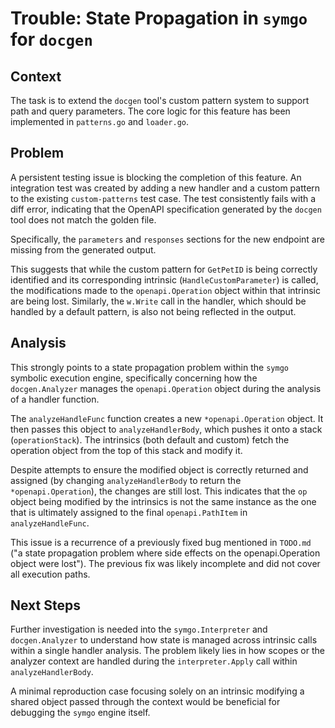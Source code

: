 # Trouble: State Propagation in `symgo` for `docgen`

## Context
The task is to extend the `docgen` tool's custom pattern system to support path and query parameters. The core logic for this feature has been implemented in `patterns.go` and `loader.go`.

## Problem
A persistent testing issue is blocking the completion of this feature. An integration test was created by adding a new handler and a custom pattern to the existing `custom-patterns` test case. The test consistently fails with a diff error, indicating that the OpenAPI specification generated by the `docgen` tool does not match the golden file.

Specifically, the `parameters` and `responses` sections for the new endpoint are missing from the generated output.

This suggests that while the custom pattern for `GetPetID` is being correctly identified and its corresponding intrinsic (`HandleCustomParameter`) is called, the modifications made to the `openapi.Operation` object within that intrinsic are being lost. Similarly, the `w.Write` call in the handler, which should be handled by a default pattern, is also not being reflected in the output.

## Analysis
This strongly points to a state propagation problem within the `symgo` symbolic execution engine, specifically concerning how the `docgen.Analyzer` manages the `openapi.Operation` object during the analysis of a handler function.

The `analyzeHandleFunc` function creates a new `*openapi.Operation` object. It then passes this object to `analyzeHandlerBody`, which pushes it onto a stack (`operationStack`). The intrinsics (both default and custom) fetch the operation object from the top of this stack and modify it.

Despite attempts to ensure the modified object is correctly returned and assigned (by changing `analyzeHandlerBody` to return the `*openapi.Operation`), the changes are still lost. This indicates that the `op` object being modified by the intrinsics is not the same instance as the one that is ultimately assigned to the final `openapi.PathItem` in `analyzeHandleFunc`.

This issue is a recurrence of a previously fixed bug mentioned in `TODO.md` ("a state propagation problem where side effects on the openapi.Operation object were lost"). The previous fix was likely incomplete and did not cover all execution paths.

## Next Steps
Further investigation is needed into the `symgo.Interpreter` and `docgen.Analyzer` to understand how state is managed across intrinsic calls within a single handler analysis. The problem likely lies in how scopes or the analyzer context are handled during the `interpreter.Apply` call within `analyzeHandlerBody`.

A minimal reproduction case focusing solely on an intrinsic modifying a shared object passed through the context would be beneficial for debugging the `symgo` engine itself.
